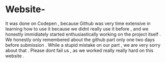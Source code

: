 # Website-
It was done on Codepen , because Github was very time extensive in learning how to use it because we didnt really use it before , and we honestly immidiately started enthusiastically working on the project itself  . 
We honestly only remembered about the github part only one two days before submission . 
While a stupid mistake on our part , we are very sorry about that . 
Please dont fail us , as we worked really really hard on this website . 
